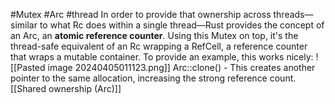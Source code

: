 #Mutex #Arc #thread
In order to provide that ownership across threads—similar to what Rc does within a single
thread—Rust provides the concept of an Arc, an **atomic reference counter**. Using this
Mutex on top, it's the thread-safe equivalent of an Rc wrapping a RefCell, a reference
counter that wraps a mutable container. To provide an example, this works nicely:
![[Pasted image 20240405011123.png]]
Arc::clone() - This creates another pointer to the same allocation, increasing the strong reference count.
[[Shared ownership (Arc)]]
